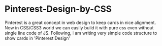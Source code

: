 # Pinterest-Design-by-CSS

Pinterest is a great concept in web design to keep cards in nice alignment. Now in CSS/CSS3 world we can easily build it with pure css even without single line code of JS. Following, I am writing very simple code structure to show cards in 'Pinterest Design'
